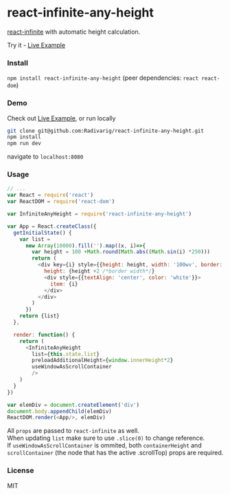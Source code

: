 # react-infinite-any-height

[react-infinite](https://github.com/seatgeek/react-infinite) with automatic height calculation.

Try it - [Live Example](https://radivarig.github.io/#/react-infinite-any-height)

### Install

`npm install react-infinite-any-height` (peer dependencies: `react react-dom`)

### Demo

Check out [Live Example](https://radivarig.github.io/#/react-infinite-any-height),
or run locally
```bash
git clone git@github.com:Radivarig/react-infinite-any-height.git
npm install
npm run dev 
```
navigate to `localhost:8080`

### Usage

```javascript
// ...
var React = require('react')
var ReactDOM = require('react-dom')

var InfiniteAnyHeight = require('react-infinite-any-height')

var App = React.createClass({
  getInitialState() {
    var list =
      new Array(10000).fill('').map((x, i)=>{
        var height = 100 +Math.round(Math.abs((Math.sin(i) *250)))
        return (
          <div key={i} style={{height: height, width: '100wv', border: 'solid 1px', backgroundColor: '#' +height}}>
            height: {height +2 /*border width*/}
            <div style={{textAlign: 'center', color: 'white'}}>
              item: {i}
            </div>
          </div>
        )
      })
    return {list}
  },

  render: function() {
    return (
      <InfiniteAnyHeight
        list={this.state.list}
        preloadAdditionalHeight={window.innerHeight*2}
        useWindowAsScrollContainer
        />
    )
  }
})

var elemDiv = document.createElement('div')
document.body.appendChild(elemDiv)
ReactDOM.render(<App/>, elemDiv)
```

All `props` are passed to `react-infinite` as well.  
When updating `list` make sure to use `.slice(0)` to change reference.  
If `useWindowAsScrollContainer` is ommited, both `containerHeight` and  
`scrollContainer` (the node that has the active .scrollTop) props are required.  


### License

MIT

